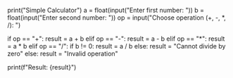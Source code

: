 print("Simple Calculator")
a = float(input("Enter first number: "))
b = float(input("Enter second number: "))
op = input("Choose operation (+, -, *, /): ")

if op == "+":
    result = a + b
elif op == "-":
    result = a - b
elif op == "*":
    result = a * b
elif op == "/":
    if b != 0:
        result = a / b
    else:
        result = "Cannot divide by zero"
else:
    result = "Invalid operation"

print(f"Result: {result}")
